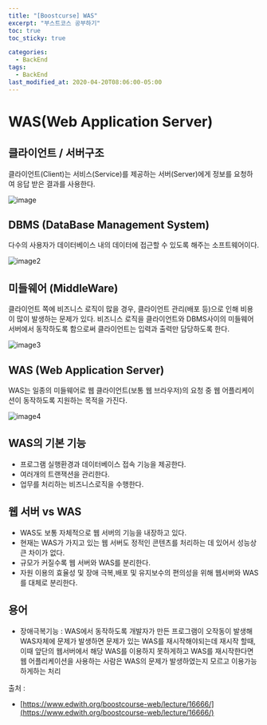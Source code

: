 ```yaml
---
title: "[Boostcurse] WAS"
excerpt: "부스트코스 공부하기"
toc: true
toc_sticky: true

categories:
  - BackEnd
tags:
  - BackEnd
last_modified_at: 2020-04-20T08:06:00-05:00
---
```



# WAS(Web Application Server)

## 클라이언트 / 서버구조

클라이언트(Client)는 서비스(Service)를 제공하는 서버(Server)에게 정보를 요청하여 응답 받은 결과를 사용한다.

![image](https://cphinf.pstatic.net/mooc/20180213_10/151849899068982T3i_PNG/05.png)

## DBMS (DataBase Management System)

다수의 사용자가 데이터베이스 내의 데이터에 접근할 수 있도록 해주는 소프트웨어이다.

![image2](https://cphinf.pstatic.net/mooc/20180122_74/15166087526093WS9P_PNG/1_1_7_DBMS.PNG)


## 미들웨어 (MiddleWare)

클라이언트 쪽에 비즈니스 로직이 많을 경우, 클라이언트 관리(배포 등)으로 인해 비용이 많이 발생하는 문제가 있다.
비즈니스 로직을 클라이언트와 DBMS사이의 미들웨어 서버에서 동작하도록 함으로써 클라이언트는 입력과 출력만 담당하도록 한다.

![image3](https://cphinf.pstatic.net/mooc/20180122_267/1516608805247GN2hK_PNG/1_1_7_.PNG)


## WAS (Web Application Server)

WAS는 일종의 미들웨어로 웹 클라이언트(보통 웹 브라우저)의 요청 중 웹 어플리케이션이 동작하도록 지원하는 목적을 가진다.

![image4](https://cphinf.pstatic.net/mooc/20180122_270/1516606715302CWRJG_PNG/1_1_7_was.PNG)

## WAS의 기본 기능

+ 프로그램 실행환경과 데이터베이스 접속 기능을 제공한다.
+ 여러개의 트랜잭션을 관리한다.
+ 업무를 처리하는 비즈니스로직을 수행한다.

## 웹 서버 vs WAS

+ WAS도 보통 자체적으로 웹 서버의 기능을 내장하고 있다.
+ 현재는 WAS가 가지고 있는 웹 서버도 정적인 콘텐츠를 처리하는 데 있어서 성능상 큰 차이가 없다.
+ 규모가 커질수록 웹 서버와 WAS를 분리한다.
+ 자원 이용의 효율성 및 장애 극복,배포 및 유지보수의 편의성을 위해 웹서버와 WAS를 대체로 분리한다.



## 용어


+ 장애극복기능 : WAS에서 동작하도록 개발자가 만든 프로그램이 오작동이 발생해 WAS자체에 문제가 발생하면
                문제가 있는 WAS를 재시작해야되는데 재시작 할때, 이때 앞단의 웹서버에서 해당 WAS를 이용하지 못하게하고 WAS를 재시작한다면 웹 어플리케이션을 사용하는 사람은 WAS의 문제가 발생하였는지 모르고 이용가능하게하는 처리


출처 : 
+ [https://www.edwith.org/boostcourse-web/lecture/16666/](https://www.edwith.org/boostcourse-web/lecture/16666/)
